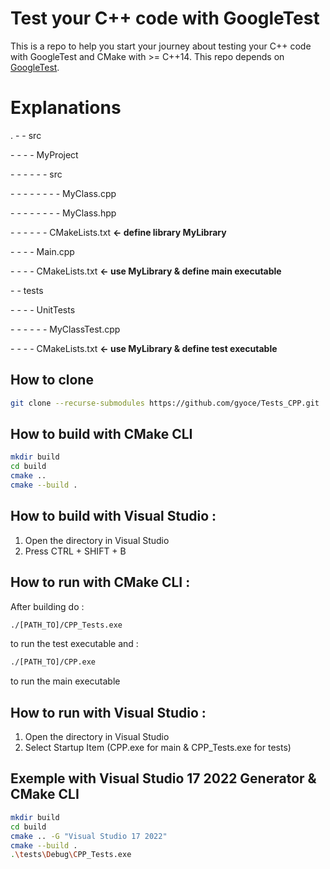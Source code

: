 # Test your C++ code with GoogleTest

This is a repo to help you start your journey about testing your C++ code with GoogleTest and CMake with >= C++14.
This repo depends on [GoogleTest](https://github.com/google/googletest).


# Explanations
.
\- - src

\- - - - MyProject

\- - - - - - src

\- - - - - - - - MyClass.cpp

\- - - - - - - - MyClass.hpp

\- - - - - - CMakeLists.txt **<- define library MyLibrary**

\- - - - Main.cpp

\- - - - CMakeLists.txt **<- use MyLibrary & define main executable**

\- - tests

\- - - - UnitTests

\- - - - - - MyClassTest.cpp 

\- - - - CMakeLists.txt **<- use MyLibrary & define test executable**



## How to clone
```bash
git clone --recurse-submodules https://github.com/gyoce/Tests_CPP.git
```

## How to build with CMake CLI

```bash
mkdir build
cd build
cmake ..
cmake --build .
```

## How to build with Visual Studio :
1. Open the directory in Visual Studio
2. Press CTRL + SHIFT + B

## How to run with CMake CLI  :
After building do :
```bash
./[PATH_TO]/CPP_Tests.exe
```
to run the test executable and :
```bash
./[PATH_TO]/CPP.exe
```
to run the main executable

## How to run with Visual Studio :
1. Open the directory in Visual Studio
2. Select Startup Item (CPP.exe for main & CPP_Tests.exe for tests)

## Exemple with Visual Studio 17 2022 Generator & CMake CLI
```bash
mkdir build
cd build
cmake .. -G "Visual Studio 17 2022"
cmake --build .
.\tests\Debug\CPP_Tests.exe
```
